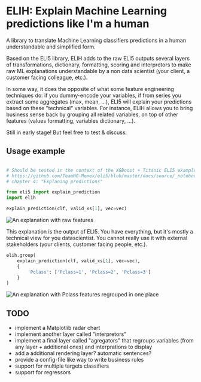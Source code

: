 
# ELIH: Explain Machine Learning predictions like I'm a human

A library to translate Machine Learning classifiers predictions in a human understandable and simplified form.

Based on the ELI5 library, ELIH adds to the raw ELI5 outputs several layers of transformations, dictionary, formatting, scoring and interpretors to make raw ML explanations understandable by a non data scientist (your client, a customer facing colleague, etc.).

In some way, it does the opposite of what some feature engineering techniques do: if you dummy-encode your variables, if from series you extract some aggregates (max, mean, ...), ELI5 will explain your predictions based on these "technical" variables. For instance, ELIH allows you to bring business sense back by grouping all related variables, on top of other features (values formatting, variables dictionary, ...).

Still in early stage! But feel free to test & discuss.

## Usage example

```python

# Should be tested in the context of the XGBoost + Titanic ELI5 example
# https://github.com/TeamHG-Memex/eli5/blob/master/docs/source/_notebooks/xgboost-titanic.rst
# chapter 4: "Explaning predictions"

from eli5 import explain_prediction
import elih

explain_prediction(clf, valid_xs[1], vec=vec)
```

![An explanation with raw features](https://github.com/fvinas/elih/blob/master/doc/example1.png)

This explanation is the output of ELI5. You have everything, but it's mostly a technical view for you datascientist. You cannot really use it with external stakeholders (your clients, customer facing people, etc.).

```python
elih.group(
    explain_prediction(clf, valid_xs[1], vec=vec),
    {
        'Pclass': ['Pclass=1', 'Pclass=2', 'Pclass=3']
    }
)
```

![An explanation with Pclass features regrouped in one place](https://github.com/fvinas/elih/blob/master/doc/example2.png)

## TODO

- implement a Matplotlib radar chart
- implement another layer called "interpretors"
- implement a final layer called "agregators" that regroups variables (from any layer + additional ones) and interprations to display
- add a additional rendering layer? automatic sentences?
- provide a config-file like way to write business rules
- support for multiple targets classifiers
- support for regressors


